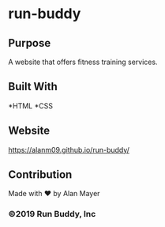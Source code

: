 # run-buddy

## Purpose
A website that offers fitness training services.

## Built With
*HTML
*CSS

## Website
https://alanm09.github.io/run-buddy/

## Contribution
Made with ❤️ by Alan Mayer

### ©️2019 Run Buddy, Inc 
